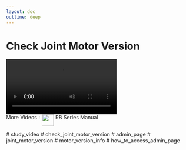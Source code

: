 ```yaml
---
layout: doc
outline: deep
---
```


# Check Joint Motor Version

<video class="video-resources" controls>
  <source src="/study_video/Check Joint Motor Version.mp4" type="video/mp4">
  Your browser does not support the video tag.
</video>

<br>

<div class="more-videos-info">
  <span>More Videos : </span>
  <img src="/youtube_64.png" width=32 height=32 />
  <a href="https://www.youtube.com/playlist?list=PLa7dlfy7PJ2w79uPRvhXDd61yqKZtpVdc" target="_blank">
    RB Series Manual
  </a>
</div>

\# study_video
\# check_joint_motor_version
\# admin_page
\# joint_motor_version
\# motor_version_info
\# how_to_access_admin_page

<style scoped>
img {
  margin: 0 5px;
}

a {
  text-decoration: none;
}

.more-videos-info {
  display: flex;
}
</style>
